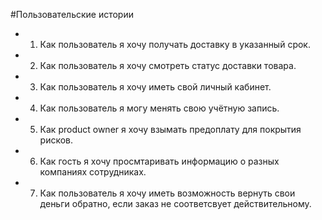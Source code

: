 #Пользовательские истории

- 1. Как пользователь я хочу получать доставку в указанный срок.

- 2. Как пользователь я хочу смотреть статус доставки товара.

- 3. Как пользователь я хочу иметь свой личный кабинет.

- 4. Как пользователь я могу менять свою учётную запись.

- 5. Как product owner я хочу взымать предоплату для покрытия рисков.

- 6. Как гость я хочу просмтаривать информацию о разных компаниях сотрудниках.

- 7. Как пользователь я хочу иметь возможность вернуть свои деньги обратно, если заказ не соответсвует действительному.
